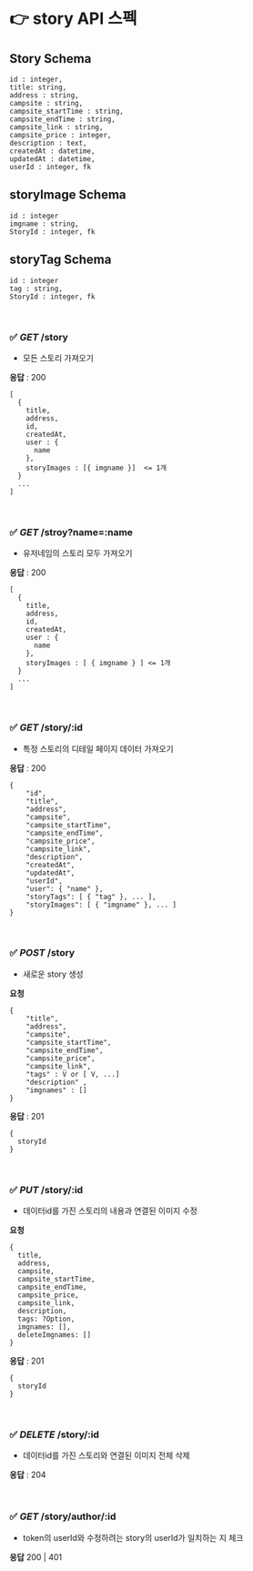 # 👉 story API 스펙

## Story Schema

```
id : integer,
title: string,
address : string,
campsite : string,
campsite_startTime : string,
campsite_endTime : string,
campsite_link : string,
campsite_price : integer,
description : text,
createdAt : datetime,
updatedAt : datetime,
userId : integer, fk
```

## storyImage Schema

```
id : integer
imgname : string,
StoryId : integer, fk
```

## storyTag Schema

```
id : integer
tag : string,
StoryId : integer, fk
```

<br>

### ✅ _GET_ /story

- 모든 스토리 가져오기

**응답** : 200

```
[
  {
    title,
    address,
    id,
    createdAt,
    user : {
      name
    },
    storyImages : [{ imgname }]  <= 1개
  }
  ...
]
```

<br>

### ✅ _GET_ /stroy?name=:name

- 유저네임의 스토리 모두 가져오기

**응답** : 200

```
[
  {
    title,
    address,
    id,
    createdAt,
    user : {
      name
    },
    storyImages : [ { imgname } ] <= 1개
  }
  ...
]
```

<br>

### ✅ _GET_ /story/:id

- 특정 스토리의 디테일 페이지 데이터 가져오기

**응답** : 200

```
{
    "id",
    "title",
    "address",
    "campsite",
    "campsite_startTime",
    "campsite_endTime",
    "campsite_price",
    "campsite_link",
    "description",
    "createdAt",
    "updatedAt",
    "userId",
    "user": { "name" },
    "storyTags": [ { "tag" }, ... ],
    "storyImages": [ { "imgname" }, ... ]
}
```

<br>

### ✅ _POST_ /story

- 새로운 story 생성

**요청**

```
{
    "title",
    "address",
    "campsite",
    "campsite_startTime",
    "campsite_endTime",
    "campsite_price",
    "campsite_link",
    "tags" : V or [ V, ...]
    "description" ,
    "imgnames" : []
}
```

**응답** : 201

```
{
  storyId
}
```

<br>

### ✅ _PUT_ /story/:id

- 데이터id를 가진 스토리의 내용과 연결된 이미지 수정

**요청**

```
{
  title,
  address,
  campsite,
  campsite_startTime,
  campsite_endTime,
  campsite_price,
  campsite_link,
  description,
  tags: ?Option,
  imgnames: [],
  deleteImgnames: []
}
```

**응답** : 201

```
{
  storyId
}
```

<br>

### ✅ _DELETE_ /story/:id

- 데이터id를 가진 스토리와 연결된 이미지 전체 삭제

**응답** : 204

<br>

### ✅ _GET_ /story/author/:id

- token의 userId와 수정하려는 story의 userId가 일치하는 지 체크

**응답**
200 | 401

<br>
